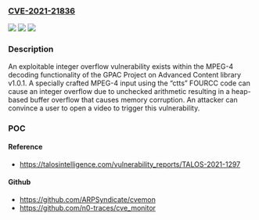 ### [CVE-2021-21836](https://cve.mitre.org/cgi-bin/cvename.cgi?name=CVE-2021-21836)
![](https://img.shields.io/static/v1?label=Product&message=GPAC%20Project&color=blue)
![](https://img.shields.io/static/v1?label=Version&message=GPAC%20Project%20Advanced%20Content%20commit%20a8a8d412dabcb129e695c3e7d861fcc81f608304%2CGPAC%20Project%20Advanced%20Content%20v1.0.1%20&color=brightgreen)
![](https://img.shields.io/static/v1?label=Vulnerability&message=CWE-680%3A%20Integer%20Overflow%20to%20Buffer%20Overflow&color=brightgreen)

### Description

An exploitable integer overflow vulnerability exists within the MPEG-4 decoding functionality of the GPAC Project on Advanced Content library v1.0.1. A specially crafted MPEG-4 input using the “ctts” FOURCC code can cause an integer overflow due to unchecked arithmetic resulting in a heap-based buffer overflow that causes memory corruption. An attacker can convince a user to open a video to trigger this vulnerability.

### POC

#### Reference
- https://talosintelligence.com/vulnerability_reports/TALOS-2021-1297

#### Github
- https://github.com/ARPSyndicate/cvemon
- https://github.com/n0-traces/cve_monitor

